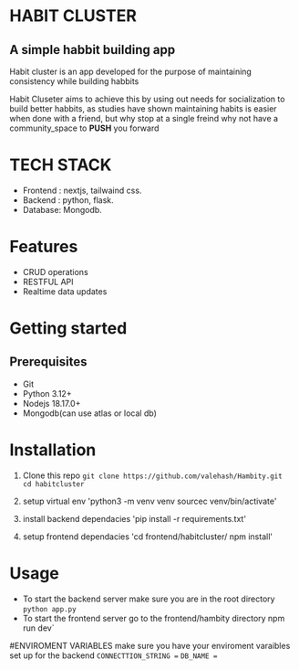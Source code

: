 # HABIT CLUSTER
## A simple habbit building app
Habit cluster is an app developed for the purpose of maintaining consistency while building habbits

Habit Cluseter aims to achieve this by using out needs for socialization to build better habbits,
as studies have shown maintaining habits is easier when done with a friend, but why stop at a single freind why not have a community_space to **PUSH** you forward

# TECH STACK

- Frontend : nextjs, tailwaind css.
- Backend : python, flask.
- Database: Mongodb.


# Features 
 - CRUD operations
 - RESTFUL API
 - Realtime data updates

# Getting started
 ## Prerequisites
   - Git
   - Python 3.12+
   - Nodejs 18.17.0+ 
   - Mongodb(can use atlas or local db)

# Installation
1. Clone this repo 
   `git clone https://github.com/valehash/Hambity.git 
    cd habitcluster`

2. setup virtual env
   'python3 -m venv venv
    sourcec venv/bin/activate'

3. install backend dependacies
   'pip install -r requirements.txt'

4. setup frontend dependacies
   'cd frontend/habitcluster/
    npm install'
# Usage
 - To start the backend server make sure you are in the root directory
   `python app.py`
 - To start the frontend server go to the frontend/hambity directory
   npm run dev`


#ENVIROMENT VARIABLES
make sure you have your enviroment varaibles set up for the backend
 `CONNECTTION_STRING =`
` DB_NAME = `
